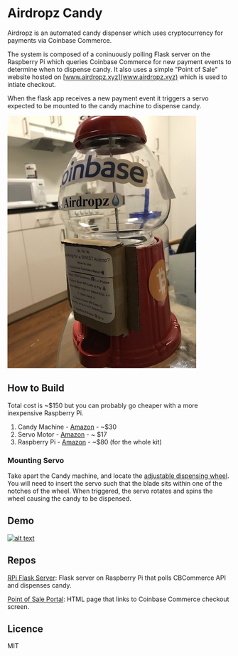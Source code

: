 # Airdropz Candy

Airdropz is an automated candy dispenser which uses cryptocurrency for payments via Coinbase Commerce.

The system is composed of a coninuously polling Flask server on the
Raspberry Pi which queries Coinbase Commerce for new payment events to
determine when to dispense candy. It also uses a simple "Point of Sale"
website hosted on [www.airdropz.xyz](www.airdropz.xyz) which is used to
intiate checkout. 

When the flask app receives a new payment event it triggers a servo expected to be mounted to the candy machine to dispense candy. 

![machine](./media/airdropz.jpg)

## How to Build

Total cost is ~$150 but you can probably go cheaper with a more inexpensive Raspberry Pi.

1. Candy Machine - [Amazon](https://www.amazon.com/Carousel-JUNIOR-Medium-Gumball-Bank/dp/B00S0TS1KY/ref=sr_1_2?dchild=1&keywords=candy+machine&qid=1597244568&sr=8-2) - ~$30
2. Servo Motor - [Amazon](https://www.amazon.com/dp/B01MSAIL3D/ref=dp_cerb_1) - ~ $17
3. Raspberry Pi - [Amazon](https://www.amazon.com/gp/product/B07BCC8PK7/ref=ppx_yo_dt_b_asin_title_o00_s00?ie=UTF8&psc=1) - ~$80 (for the whole kit)

### Mounting Servo

Take apart the Candy machine, and locate the [adjustable dispensing wheel](https://www.candymachines.com/images/helper/carousel-gumball-machines/carousel-gumball-machine-parts.jpg). You will need to insert the servo such that the blade sits within one of the notches of the wheel. When triggered, the servo rotates and spins the wheel causing the candy to be dispensed.

## Demo

[![alt
text](./media/youtube-img.jpg)](https://www.youtube.com/watch?v=UmbGezcIINY)

## Repos
[RPi Flask Server](./flask-app): Flask server on Raspberry Pi
that polls CBCommerce API and dispenses candy.

[Point of Sale Portal](./point-of-sale): HTML page that links
to Coinbase Commerce checkout screen. 

## Licence 

MIT 



